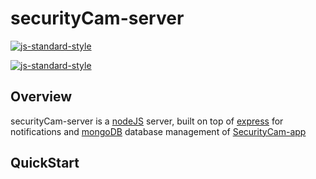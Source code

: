 # securityCam-server

[![js-standard-style](https://img.shields.io/badge/code%20style-standard-brightgreen.svg)](http://standardjs.com/)


[![js-standard-style](https://cdn.rawgit.com/feross/standard/master/badge.svg)](https://github.com/feross/standard)

## Overview

securityCam-server is a [nodeJS](https://nodejs.org/api/) server, built on top  of [express](http://expressjs.com/) for notifications and [mongoDB](https://www.mongodb.com/) database management of [SecurityCam-app](https://github.com/rackdon/securityCam-app)


## QuickStart
